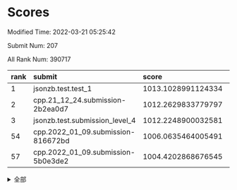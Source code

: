 # Scores

Modified Time: 2022-03-21 05:25:42

Submit Num: 207

All Rank Num: 390717

| rank |               submit               |       score        |       sigma        | pk_num |
| :--- | :--------------------------------- | :----------------- | :----------------- | :----- |
| 1    | jsonzb.test.test_1                 | 1013.1028991124334 | 0.8012043350884333 | 7553   |
| 2    | cpp.21_12_24.submission-2b2ea0d7   | 1012.2629833779797 | 0.7488434295887051 | 7550   |
| 3    | jsonzb.test.submission_level_4     | 1012.2248900032581 | 0.7744141975433916 | 7547   |
| 54   | cpp.2022_01_09.submission-816672bd | 1006.0635464005491 | 0.7270144496894925 | 7549   |
| 57   | cpp.2022_01_09.submission-5b0e3de2 | 1004.4202868676545 | 0.7188018939802551 | 7550   |


<details>
<summary>全部</summary>

| rank |                 submit                 |       score        |       sigma        | pk_num |
| :--- | :------------------------------------- | :----------------- | :----------------- | :----- |
| 1    | jsonzb.test.test_1                     | 1013.1028991124334 | 0.8012043350884333 | 7553   |
| 2    | cpp.21_12_24.submission-2b2ea0d7       | 1012.2629833779797 | 0.7488434295887051 | 7550   |
| 3    | jsonzb.test.submission_level_4         | 1012.2248900032581 | 0.7744141975433916 | 7547   |
| 4    | gobigger.level_3.submission_level_3_0  | 1011.6720267419457 | 0.7570071938559023 | 7550   |
| 5    | gobigger.level_3.submission_level_3_36 | 1011.3997916846379 | 0.7664160187857139 | 7547   |
| 6    | gobigger.level_3.submission_level_3_2  | 1011.2762704858001 | 0.7588722985994858 | 7551   |
| 7    | gobigger.level_3.submission_level_3_15 | 1011.263399232926  | 0.7730541584709923 | 7553   |
| 8    | gobigger.level_3.submission_level_3_29 | 1011.1826680888761 | 0.7554686009503698 | 7552   |
| 9    | gobigger.level_3.submission_level_3_7  | 1011.0919257273963 | 0.7958282047211607 | 7553   |
| 10   | gobigger.level_3.submission_level_3_3  | 1011.0914157319487 | 0.7817641961962448 | 7545   |
| 11   | gobigger.level_3.submission_level_3_43 | 1011.0506545278706 | 0.7552645633309535 | 7553   |
| 12   | gobigger.level_3.submission_level_3_46 | 1011.0437220924309 | 0.7574242075677738 | 7554   |
| 13   | gobigger.level_3.submission_level_3_26 | 1010.9480999178331 | 0.7675188282001186 | 7554   |
| 14   | gobigger.level_3.submission_level_3_21 | 1010.5767892096208 | 0.7623787229489336 | 7552   |
| 15   | gobigger.level_3.submission_level_3_6  | 1010.4636847209443 | 0.7499350310912503 | 7547   |
| 16   | gobigger.level_3.submission_level_3_10 | 1010.4185373475706 | 0.7659319773868507 | 7551   |
| 17   | gobigger.level_3.submission_level_3_47 | 1010.3291748502301 | 0.7377517160102643 | 7550   |
| 18   | gobigger.level_3.submission_level_3_45 | 1010.3187611972475 | 0.7600939746204327 | 7555   |
| 19   | gobigger.level_3.submission_level_3_11 | 1010.2550981259968 | 0.7861453868242096 | 7552   |
| 20   | gobigger.level_3.submission_level_3_19 | 1010.1776479388961 | 0.7364539339147568 | 7552   |
| 21   | gobigger.level_3.submission_level_3_34 | 1010.155892861437  | 0.765456579479625  | 7550   |
| 22   | gobigger.level_3.submission_level_3_35 | 1010.103156143746  | 0.778245441026457  | 7549   |
| 23   | gobigger.level_3.submission_level_3_49 | 1010.0951546502088 | 0.7508007163792307 | 7549   |
| 24   | gobigger.level_3.submission_level_3_1  | 1010.0826156251334 | 0.7426848937156912 | 7550   |
| 25   | gobigger.level_3.submission_level_3_31 | 1010.0427976464273 | 0.7528283898034341 | 7549   |
| 26   | gobigger.level_3.submission_level_3_12 | 1010.0037041171246 | 0.7490742688952841 | 7554   |
| 27   | gobigger.level_3.submission_level_3_4  | 1009.9605434406843 | 0.7717380532640061 | 7550   |
| 28   | gobigger.level_3.submission_level_3_44 | 1009.9321001908962 | 0.7570304039064654 | 7544   |
| 29   | gobigger.level_3.submission_level_3_39 | 1009.9165877911661 | 0.7411715382963459 | 7550   |
| 30   | gobigger.level_3.submission_level_3_22 | 1009.8402180510262 | 0.7631308410871269 | 7554   |
| 31   | gobigger.level_3.submission_level_3_5  | 1009.830019181426  | 0.7536032057204908 | 7556   |
| 32   | gobigger.level_3.submission_level_3_28 | 1009.8078032362523 | 0.736029253968253  | 7550   |
| 33   | gobigger.level_3.submission_level_3_25 | 1009.7979989551991 | 0.7609434076484632 | 7553   |
| 34   | gobigger.level_3.submission_level_3_37 | 1009.7747161736761 | 0.7845202525052507 | 7553   |
| 35   | gobigger.level_3.submission_level_3_33 | 1009.7719826232079 | 0.749883119100139  | 7549   |
| 36   | gobigger.level_3.submission_level_3_27 | 1009.7392648893106 | 0.7375904197134551 | 7550   |
| 37   | gobigger.level_3.submission_level_3_14 | 1009.6846958622843 | 0.7432083698411927 | 7545   |
| 38   | gobigger.level_3.submission_level_3_41 | 1009.6400362500061 | 0.7504138788387652 | 7545   |
| 39   | gobigger.level_3.submission_level_3_23 | 1009.5732320730557 | 0.7406487452579019 | 7551   |
| 40   | gobigger.level_3.submission_level_3_16 | 1009.5711875325543 | 0.7648867733916103 | 7544   |
| 41   | gobigger.level_3.submission_level_3_17 | 1009.4859052846639 | 0.7461088601911184 | 7552   |
| 42   | gobigger.level_3.submission_level_3_20 | 1009.4478256601609 | 0.73338435355721   | 7553   |
| 43   | gobigger.level_3.submission_level_3_9  | 1009.3890623596905 | 0.7492297588317071 | 7550   |
| 44   | gobigger.level_3.submission_level_3_42 | 1009.3653475487654 | 0.7650779798977488 | 7549   |
| 45   | gobigger.level_3.submission_level_3_8  | 1009.302577989147  | 0.7636335412093196 | 7555   |
| 46   | gobigger.level_3.submission_level_3_18 | 1009.1752279578143 | 0.7521412033784763 | 7553   |
| 47   | gobigger.level_3.submission_level_3_40 | 1009.1609152094901 | 0.7376441407219968 | 7554   |
| 48   | gobigger.level_3.submission_level_3_48 | 1009.1250862375592 | 0.7545759479871735 | 7546   |
| 49   | gobigger.level_3.submission_level_3_38 | 1009.0242336882192 | 0.7646652950480286 | 7552   |
| 50   | gobigger.level_3.submission_level_3_24 | 1008.9586481618114 | 0.7627651496894178 | 7554   |
| 51   | gobigger.level_3.submission_level_3_30 | 1008.8402928407588 | 0.7672379452667683 | 7551   |
| 52   | gobigger.level_3.submission_level_3_13 | 1008.8290467875046 | 0.7429114010217958 | 7553   |
| 53   | gobigger.level_3.submission_level_3_32 | 1008.1083639739825 | 0.7376900394131838 | 7549   |
| 54   | cpp.2022_01_09.submission-816672bd     | 1006.0635464005491 | 0.7270144496894925 | 7549   |
| 55   | gobigger.level_1.submission_level_1_8  | 1005.1998145003696 | 0.719278311285804  | 7550   |
| 56   | gobigger.level_1.submission_level_1_3  | 1004.7568473090349 | 0.712289663976796  | 7549   |
| 57   | cpp.2022_01_09.submission-5b0e3de2     | 1004.4202868676545 | 0.7188018939802551 | 7550   |
| 58   | gobigger.level_1.submission_level_1_19 | 1004.3525709176463 | 0.7137334404614922 | 7551   |
| 59   | gobigger.level_1.submission_level_1_21 | 1004.2892158956965 | 0.7209415899944314 | 7549   |
| 60   | gobigger.level_1.submission_level_1_13 | 1004.209296744631  | 0.7172046634338487 | 7550   |
| 61   | gobigger.level_1.submission_level_1_41 | 1004.1533387616809 | 0.7245610674896943 | 7552   |
| 62   | gobigger.level_1.submission_level_1_1  | 1004.1036508238702 | 0.7130649809252925 | 7555   |
| 63   | gobigger.level_1.submission_level_1_35 | 1004.0837301450935 | 0.7293850817585535 | 7551   |
| 64   | gobigger.level_1.submission_level_1_5  | 1004.0118037721572 | 0.7141699868308612 | 7558   |
| 65   | gobigger.level_1.submission_level_1_2  | 1003.9605948175151 | 0.7067420318953026 | 7551   |
| 66   | gobigger.level_1.submission_level_1_45 | 1003.9460367297058 | 0.7185102018870119 | 7549   |
| 67   | gobigger.level_1.submission_level_1_4  | 1003.92741762946   | 0.7217734400795829 | 7552   |
| 68   | gobigger.level_1.submission_level_1_23 | 1003.9204917029426 | 0.7195295402797826 | 7548   |
| 69   | gobigger.level_1.submission_level_1_46 | 1003.8804699637466 | 0.7214262389754249 | 7549   |
| 70   | gobigger.level_1.submission_level_1_37 | 1003.8299960538654 | 0.7347276297156281 | 7551   |
| 71   | gobigger.level_1.submission_level_1_27 | 1003.7029644418108 | 0.6988833837410211 | 7552   |
| 72   | gobigger.level_1.submission_level_1_18 | 1003.6587210542393 | 0.7167571111311257 | 7543   |
| 73   | gobigger.level_1.submission_level_1_49 | 1003.6110872826964 | 0.6992666971256659 | 7547   |
| 74   | gobigger.level_1.submission_level_1_40 | 1003.5474413937416 | 0.7284860764348834 | 7549   |
| 75   | gobigger.level_1.submission_level_1_26 | 1003.5224783450726 | 0.7159932270279046 | 7550   |
| 76   | gobigger.level_1.submission_level_1_20 | 1003.4526624762719 | 0.7096134582576777 | 7548   |
| 77   | gobigger.level_1.submission_level_1_0  | 1003.4493709756508 | 0.7175794867509506 | 7543   |
| 78   | gobigger.level_1.submission_level_1_15 | 1003.3874173675705 | 0.7135312464135328 | 7548   |
| 79   | gobigger.level_1.submission_level_1_17 | 1003.37488487837   | 0.7313756057585377 | 7553   |
| 80   | gobigger.level_1.submission_level_1_33 | 1003.2887419642886 | 0.7164681953373466 | 7549   |
| 81   | gobigger.level_1.submission_level_1_48 | 1003.2805982462937 | 0.7133587755988818 | 7549   |
| 82   | gobigger.level_1.submission_level_1_42 | 1003.2709583236802 | 0.7144968636386478 | 7549   |
| 83   | gobigger.level_1.submission_level_1_36 | 1003.2213247908325 | 0.7213880374842896 | 7550   |
| 84   | gobigger.level_1.submission_level_1_44 | 1003.1726010390744 | 0.719624499469158  | 7549   |
| 85   | gobigger.level_1.submission_level_1_25 | 1003.1560607791071 | 0.7218766406513316 | 7554   |
| 86   | gobigger.level_1.submission_level_1_34 | 1003.1471488109627 | 0.7103340637863407 | 7548   |
| 87   | gobigger.level_1.submission_level_1_22 | 1003.1358200150592 | 0.7124582075725534 | 7552   |
| 88   | gobigger.level_1.submission_level_1_11 | 1002.9041301377172 | 0.7140822923775114 | 7551   |
| 89   | gobigger.level_1.submission_level_1_31 | 1002.8872600187201 | 0.7206672099433672 | 7552   |
| 90   | gobigger.level_1.submission_level_1_24 | 1002.861509957368  | 0.724036496928566  | 7552   |
| 91   | gobigger.level_1.submission_level_1_47 | 1002.8287557700759 | 0.7122240518019556 | 7548   |
| 92   | gobigger.level_1.submission_level_1_30 | 1002.8253515650657 | 0.7170510775513277 | 7553   |
| 93   | gobigger.level_1.submission_level_1_9  | 1002.7661055238588 | 0.7239060876051386 | 7553   |
| 94   | gobigger.level_1.submission_level_1_43 | 1002.763949835833  | 0.7144685933149617 | 7546   |
| 95   | gobigger.level_1.submission_level_1_14 | 1002.7594430905494 | 0.7195383855110008 | 7557   |
| 96   | gobigger.level_1.submission_level_1_28 | 1002.7191128117491 | 0.7276792534915929 | 7551   |
| 97   | gobigger.level_1.submission_level_1_12 | 1002.677762788027  | 0.7127019670024474 | 7551   |
| 98   | gobigger.level_1.submission_level_1_32 | 1002.6585202285413 | 0.7151550512172815 | 7547   |
| 99   | gobigger.level_1.submission_level_1_38 | 1002.5555512310151 | 0.7195055854382947 | 7549   |
| 100  | gobigger.level_1.submission_level_1_10 | 1002.5457151426291 | 0.7156600365677751 | 7550   |
| 101  | gobigger.level_1.submission_level_1_29 | 1002.505723660804  | 0.715746693526081  | 7556   |
| 102  | gobigger.level_1.submission_level_1_16 | 1002.4453065888354 | 0.7034711222167632 | 7544   |
| 103  | gobigger.level_1.submission_level_1_7  | 1002.376864811454  | 0.712453756163008  | 7547   |
| 104  | gobigger.level_1.submission_level_1_6  | 1002.2567181286981 | 0.7171473736722209 | 7554   |
| 105  | gobigger.level_1.submission_level_1_39 | 1001.5498137235022 | 0.7049397776580599 | 7548   |
| 106  | gobigger.random.submission_random_34   | 997.4047840905264  | 0.7100954283853675 | 7548   |
| 107  | gobigger.random.submission_random_19   | 997.262677225226   | 0.7086497442672244 | 7553   |
| 108  | gobigger.random.submission_random_1    | 997.2142070250998  | 0.716677634368261  | 7551   |
| 109  | gobigger.random.submission_random_30   | 996.8596989667687  | 0.703466958993519  | 7552   |
| 110  | gobigger.random.submission_random_38   | 996.7164235281025  | 0.6996093860548426 | 7550   |
| 111  | gobigger.random.submission_random_22   | 996.6550363764121  | 0.7042817536018261 | 7551   |
| 112  | gobigger.random.submission_random_45   | 996.6139731716017  | 0.7158078126726916 | 7541   |
| 113  | gobigger.random.submission_random_48   | 996.5591002954094  | 0.7101710856121919 | 7551   |
| 114  | gobigger.random.submission_random_37   | 996.5088980473043  | 0.7035724964768664 | 7551   |
| 115  | gobigger.random.submission_random_18   | 996.4812684225606  | 0.7301029754445681 | 7548   |
| 116  | gobigger.random.submission_random_3    | 996.4541970212136  | 0.7041552801789827 | 7549   |
| 117  | gobigger.random.submission_random_14   | 996.2184573358029  | 0.7156095596040983 | 7552   |
| 118  | gobigger.random.submission_random_33   | 996.2159577823531  | 0.7123242243653083 | 7552   |
| 119  | gobigger.random.submission_random_16   | 996.1985578782933  | 0.7035939273613939 | 7553   |
| 120  | gobigger.random.submission_random_28   | 996.1571689210332  | 0.7105259713018127 | 7552   |
| 121  | gobigger.random.submission_random_12   | 996.081916082931   | 0.7134164339296402 | 7551   |
| 122  | gobigger.random.submission_random_47   | 996.0641163913486  | 0.7137946252690954 | 7548   |
| 123  | gobigger.random.submission_random_17   | 996.0585160580935  | 0.6964860131591321 | 7554   |
| 124  | gobigger.random.submission_random_49   | 996.0452433813662  | 0.7075651931689664 | 7551   |
| 125  | gobigger.random.submission_random_25   | 996.0433364659796  | 0.7126716630441772 | 7553   |
| 126  | gobigger.random.submission_random_7    | 996.0403328699713  | 0.7133699626836312 | 7551   |
| 127  | gobigger.random.submission_random_21   | 995.9982268706871  | 0.7243350698375448 | 7552   |
| 128  | gobigger.random.submission_random_6    | 995.9711678858949  | 0.7042231455369561 | 7548   |
| 129  | gobigger.random.submission_random_24   | 995.9353342158932  | 0.7106613030402098 | 7552   |
| 130  | gobigger.random.submission_random_36   | 995.9084520591783  | 0.706097683086425  | 7546   |
| 131  | gobigger.random.submission_random_42   | 995.8948262184246  | 0.7166522205857344 | 7549   |
| 132  | gobigger.random.submission_random_41   | 995.8933081788689  | 0.712323275341282  | 7547   |
| 133  | gobigger.random.submission_random_20   | 995.8797886292109  | 0.7010339144072334 | 7549   |
| 134  | gobigger.random.submission_random_44   | 995.8268115665944  | 0.6984712982704075 | 7546   |
| 135  | gobigger.random.submission_random_26   | 995.8211542406758  | 0.7146969891944539 | 7551   |
| 136  | gobigger.random.submission_random_2    | 995.8208453056162  | 0.7167334986817405 | 7552   |
| 137  | gobigger.random.submission_random_15   | 995.7843621413201  | 0.7172952066875856 | 7552   |
| 138  | gobigger.random.submission_random_39   | 995.7284579574292  | 0.7134705377382616 | 7546   |
| 139  | gobigger.random.submission_random_13   | 995.6997493158109  | 0.6976723871612047 | 7545   |
| 140  | gobigger.random.submission_random_43   | 995.6829858446961  | 0.7063599678447822 | 7550   |
| 141  | gobigger.random.submission_random_10   | 995.6656931753558  | 0.7086852360596592 | 7553   |
| 142  | gobigger.random.submission_random_35   | 995.6505907125958  | 0.717690467489094  | 7552   |
| 143  | gobigger.random.submission_random_40   | 995.637386950346   | 0.7126102644970127 | 7549   |
| 144  | gobigger.random.submission_random_9    | 995.6252332012749  | 0.718380601550826  | 7546   |
| 145  | gobigger.random.submission_random_31   | 995.5497731297738  | 0.7070520968083249 | 7548   |
| 146  | gobigger.random.submission_random_46   | 995.4830317158088  | 0.7089931474943635 | 7553   |
| 147  | gobigger.random.submission_random_32   | 995.429951394661   | 0.7165323795574083 | 7551   |
| 148  | gobigger.random.submission_random_27   | 995.399671458641   | 0.7011193916394741 | 7552   |
| 149  | gobigger.random.submission_random_23   | 995.3814079473079  | 0.7310492855739171 | 7548   |
| 150  | gobigger.random.submission_random_4    | 995.3389445210778  | 0.7174129820426498 | 7547   |
| 151  | gobigger.random.submission_random_0    | 995.3168311735403  | 0.7204930415646507 | 7548   |
| 152  | gobigger.random.submission_random_11   | 995.2612481176101  | 0.7092886705405275 | 7554   |
| 153  | gobigger.random.submission_random_8    | 995.1695051290146  | 0.7342813330399253 | 7547   |
| 154  | gobigger.random.submission_random_5    | 995.0552944058038  | 0.7130709288972292 | 7546   |
| 155  | gobigger.level_2.submission_level_2_5  | 994.5738326369227  | 0.7192762986548341 | 7551   |
| 156  | gobigger.random.submission_random_29   | 994.4178735244672  | 0.7394787981646496 | 7546   |
| 157  | gobigger.level_2.submission_level_2_44 | 994.068382197545   | 0.7402539495002084 | 7552   |
| 158  | gobigger.level_2.submission_level_2_37 | 993.6503025555088  | 0.7256716489273979 | 7550   |
| 159  | gobigger.level_2.submission_level_2_28 | 993.5913064580441  | 0.7336236046699995 | 7550   |
| 160  | gobigger.level_2.submission_level_2_32 | 993.5219332547709  | 0.7157331255958077 | 7549   |
| 161  | gobigger.level_2.submission_level_2_10 | 993.3666197007026  | 0.7425200631847451 | 7550   |
| 162  | gobigger.level_2.submission_level_2_13 | 993.2877183879607  | 0.7419846789201765 | 7552   |
| 163  | gobigger.level_2.submission_level_2_27 | 993.115830665385   | 0.7420250632071691 | 7552   |
| 164  | gobigger.level_2.submission_level_2_1  | 993.0645874406055  | 0.7302157531159745 | 7555   |
| 165  | gobigger.level_2.submission_level_2_14 | 992.9976446312878  | 0.7587897203744696 | 7548   |
| 166  | gobigger.level_2.submission_level_2_18 | 992.9005855517808  | 0.7353272349389445 | 7549   |
| 167  | gobigger.level_2.submission_level_2_30 | 992.8570057959969  | 0.7216207981423143 | 7548   |
| 168  | gobigger.level_2.submission_level_2_0  | 992.8403690931427  | 0.7321832911306484 | 7547   |
| 169  | gobigger.level_2.submission_level_2_38 | 992.8343307149199  | 0.7332935159257097 | 7552   |
| 170  | gobigger.level_2.submission_level_2_34 | 992.3033832341526  | 0.7461976732560253 | 7551   |
| 171  | gobigger.level_2.submission_level_2_22 | 992.2374282094619  | 0.738659869602031  | 7550   |
| 172  | gobigger.level_2.submission_level_2_24 | 992.2284800210822  | 0.7431753181743355 | 7551   |
| 173  | gobigger.level_2.submission_level_2_17 | 992.2222511301892  | 0.7506880379835166 | 7552   |
| 174  | gobigger.level_2.submission_level_2_16 | 992.2192829302877  | 0.7443827688255453 | 7547   |
| 175  | gobigger.level_2.submission_level_2_45 | 992.2092053297299  | 0.7330838064157299 | 7553   |
| 176  | gobigger.level_2.submission_level_2_39 | 992.139199077199   | 0.7404715097130574 | 7548   |
| 177  | gobigger.level_2.submission_level_2_33 | 992.1143017773688  | 0.7419995824104343 | 7550   |
| 178  | gobigger.level_2.submission_level_2_40 | 992.1109829507059  | 0.7390496920281532 | 7553   |
| 179  | gobigger.level_2.submission_level_2_19 | 992.0804340872568  | 0.7456678800465064 | 7546   |
| 180  | gobigger.level_2.submission_level_2_42 | 992.0052092313313  | 0.7556209089897449 | 7556   |
| 181  | gobigger.level_2.submission_level_2_20 | 991.9810330487121  | 0.7405765592547957 | 7547   |
| 182  | gobigger.level_2.submission_level_2_47 | 991.8923323019601  | 0.7485970322202992 | 7547   |
| 183  | gobigger.level_2.submission_level_2_49 | 991.8504435490534  | 0.7493471497235724 | 7550   |
| 184  | gobigger.level_2.submission_level_2_7  | 991.8004286517742  | 0.7341248929296379 | 7550   |
| 185  | gobigger.level_2.submission_level_2_2  | 991.7578883626798  | 0.7500516141159574 | 7553   |
| 186  | gobigger.level_2.submission_level_2_6  | 991.751254119456   | 0.7397861962551718 | 7551   |
| 187  | gobigger.level_2.submission_level_2_26 | 991.6184561166582  | 0.7286449197399778 | 7546   |
| 188  | gobigger.level_2.submission_level_2_35 | 991.6136537030333  | 0.7571115764677101 | 7552   |
| 189  | gobigger.level_2.submission_level_2_29 | 991.5993262840001  | 0.7466554170376807 | 7551   |
| 190  | gobigger.level_2.submission_level_2_21 | 991.5459296663387  | 0.7491598269224254 | 7550   |
| 191  | gobigger.level_2.submission_level_2_46 | 991.4386149842477  | 0.7607510934137007 | 7555   |
| 192  | gobigger.level_2.submission_level_2_25 | 991.3919011092809  | 0.7758147266807278 | 7549   |
| 193  | gobigger.level_2.submission_level_2_43 | 991.3773180948804  | 0.7454004029072754 | 7550   |
| 194  | gobigger.level_2.submission_level_2_4  | 991.340015689637   | 0.7622010256620512 | 7550   |
| 195  | gobigger.level_2.submission_level_2_3  | 991.2834612728537  | 0.7452503228616612 | 7549   |
| 196  | gobigger.level_2.submission_level_2_48 | 991.2559072679679  | 0.7547890757595938 | 7548   |
| 197  | gobigger.level_2.submission_level_2_15 | 991.2552712501325  | 0.7535645184371923 | 7544   |
| 198  | gobigger.level_2.submission_level_2_31 | 991.2214513752998  | 0.7736868454247842 | 7549   |
| 199  | gobigger.level_2.submission_level_2_9  | 991.1964679263233  | 0.7607211541944517 | 7548   |
| 200  | gobigger.level_2.submission_level_2_11 | 991.1451773153277  | 0.7639374690704205 | 7549   |
| 201  | gobigger.level_2.submission_level_2_23 | 991.0981464980936  | 0.7711382806252456 | 7547   |
| 202  | gobigger.level_2.submission_level_2_8  | 991.062534068828   | 0.7530088570095891 | 7550   |
| 203  | gobigger.level_2.submission_level_2_41 | 990.608439581879   | 0.7687599474162674 | 7546   |
| 204  | gobigger.level_2.submission_level_2_36 | 990.533512034653   | 0.7539402812911937 | 7547   |
| 205  | gobigger.level_2.submission_level_2_12 | 990.3498997812235  | 0.7587938487762812 | 7550   |
| 206  | gobigger.none.submission_none_1        | 974.80735438961    | 1.6896630196619657 | 7552   |
| 207  | gobigger.none.submission_none_0        | 974.7735396424087  | 1.4940886484162925 | 7549   |

</details>